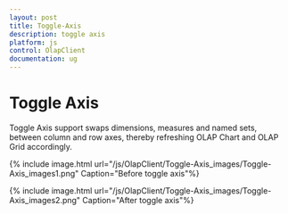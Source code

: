 ```yaml
---
layout: post
title: Toggle-Axis
description: toggle axis
platform: js
control: OlapClient
documentation: ug
---
```


# Toggle Axis

Toggle Axis support swaps dimensions, measures and named sets, between column and row axes, thereby refreshing OLAP Chart and OLAP Grid accordingly.

{% include image.html url="/js/OlapClient/Toggle-Axis_images/Toggle-Axis_images1.png" Caption="Before toggle axis"%}

{% include image.html url="/js/OlapClient/Toggle-Axis_images/Toggle-Axis_images2.png" Caption="After toggle axis"%}

